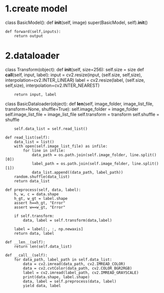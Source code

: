 # 1.create model
class BasicModel():
	def __init__(self, image)
		super(BasicModel, self).__init__()

	def forward(self,inputs):
		return output
# 2.dataloader

class Transform(object):
    def __init__(self, size=256):
        self.size = size
    def __call__(self, input, label):
        input = cv2.resize(input, (self.size, self,size), interpolation=cv2.INTER_LINEAR)
        label = cv2.resize(label, (self.size, self,size), interpolation=cv2.INTER_NEAREST)

        return input, label
class BasicDataloader(object):
    def __len__(self, image_folder, image_list_file,
                transform=None, shuffle=True):
        self.image_folder = image_folder
        self.image_list_file = image_list_file
        self.transform = transform
        self.shuffle = shuffle

        self.data_list = self.read_list()

    def read_list(self):
        data_list = list()
        with open(self.image_list_file) as infile:
            for line in infile:
                data_path = os.path.join(self.image_folder, line.split()[0])
                label_path = os.path.join(self.image_folder, line.split()[1])
                data_list.append((data_path, label_path))
        random.shuffle(data_list)
        return data_list

    def preprocess(self, data, label):
        h, w, c = data.shape
        h_gt, w_gt = label.shape
        assert h==h_gt, "Error"
        assert w==w_gt, "Error"

        if self.transform:
            data, label = self.transform(data,label)

        label = label[:, :, np.newaxis]
        return data, label

    def __len__(self):
        return len(self.data_list)

    def __call__(self):
        for data_path, label_path in self.data_list:
            data = cv2.imread(data_path, cv2.IMREAD_COLOR)
            data = cv2.cvtColor(data_path, cv2.COLOR_BGR2RGB)
            label = cv2.imread(label_path, cv2.IMREAD_GRAYSCALE)
            print(data.shape, label.shape)
            data, label = self.preprocess(data, label)
            yield data, label

